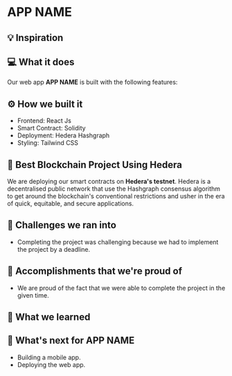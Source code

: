 # APP NAME

## 💡 Inspiration

## 💻 What it does

Our web app **APP NAME** is built with the following features:

## ⚙️ How we built it

- Frontend: React Js
- Smart Contract: Solidity
- Deployment: Hedera Hashgraph
- Styling: Tailwind CSS

## 🔐 Best Blockchain Project Using Hedera

We are deploying our smart contracts on **Hedera's testnet**. Hedera is a decentralised public network that use the Hashgraph consensus algorithm to get around the blockchain's conventional restrictions and usher in the era of quick, equitable, and secure applications.

## 🧠 Challenges we ran into

- Completing the project was challenging because we had to implement the project by a deadline.

## 🏅 Accomplishments that we're proud of

- We are proud of the fact that we were able to complete the project in the given time.

## 📖 What we learned

## 🚀 What's next for APP NAME

- Building a mobile app.
- Deploying the web app.